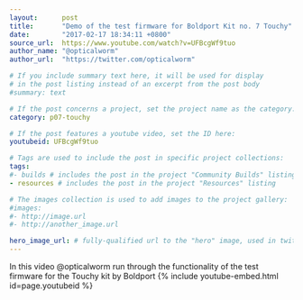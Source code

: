```yaml
---
layout:      post
title:       "Demo of the test firmware for Boldport Kit no. 7 Touchy"
date:        "2017-02-17 18:34:11 +0800"
source_url:  https://www.youtube.com/watch?v=UFBcgWf9tuo
author_name: "@opticalworm"
author_url:  "https://twitter.com/opticalworm"

# If you include summary text here, it will be used for display
# in the post listing instead of an excerpt from the post body
#summary: text

# If the post concerns a project, set the project name as the category:
category: p07-touchy

# If the post features a youtube video, set the ID here:
youtubeid: UFBcgWf9tuo

# Tags are used to include the post in specific project collections:
tags:
#- builds # includes the post in the project "Community Builds" listing
- resources # includes the post in the project "Resources" listing

# The images collection is used to add images to the project gallery:
#images:
#- http://image.url
#- http://another_image.url

hero_image_url: # fully-qualified url to the "hero" image, used in twitter cards for example
---
```


In this video @opticalworm run through the functionality of the test firmware for the Touchy kit by Boldport
{% include youtube-embed.html id=page.youtubeid %}
